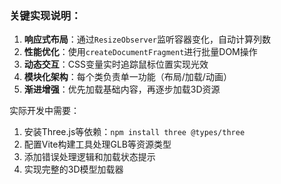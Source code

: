 <!--
 * @Author: kemomi 
 * @Date: 2025-02-19 20:29:28
 * @LastEditors: kemomi 
 * @LastEditTime: 2025-02-22 15:29:32
 * @FilePath: github.com/kemomi/waterfall/README.md
-->
### 关键实现说明：
1. **响应式布局**：通过`ResizeObserver`监听容器变化，自动计算列数
2. **性能优化**：使用`createDocumentFragment`进行批量DOM操作
3. **动态交互**：CSS变量实时追踪鼠标位置实现光效
4. **模块化架构**：每个类负责单一功能（布局/加载/动画）
5. **渐进增强**：优先加载基础内容，再逐步加载3D资源

实际开发中需要：
1. 安装Three.js等依赖：`npm install three @types/three`
2. 配置Vite构建工具处理GLB等资源类型
3. 添加错误处理逻辑和加载状态提示
4. 实现完整的3D模型加载器
